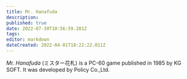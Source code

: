 ```yaml
---
title: Mr. Hanafuda
description: 
published: true
date: 2022-07-30T10:56:59.281Z
tags: 
editor: markdown
dateCreated: 2022-04-01T18:22:22.011Z
---
```


_Mr. Hanafuda_ (<span lang='ja'>ミスター花札</span>) is a PC-60 game published in 1985 by KG SOFT.
It was developed by Policy Co.,Ltd.
